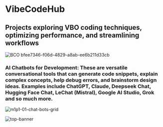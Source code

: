 # VibeCodeHub
## Projects exploring VBO coding techniques, optimizing performance, and streamlining workflows


![BCO bfee7346-f06d-4829-a8ab-ee6b211d33cb](https://github.com/user-attachments/assets/eed7c88c-e2d7-4d29-b6ee-326c932a9794)

 ### AI Chatbots for Development: These are versatile conversational tools that can generate code snippets, explain complex concepts, help debug errors, and brainstorm design ideas. Examples include ChatGPT, Claude, Deepseek Chat, Hugging Face Chat, LeChat (Mistral), Google AI Studio, Grok and so much more.

![m1p1-01-chat-bots-grid](https://github.com/user-attachments/assets/4a1fd513-e94f-4b29-a1bb-67e1ba96c7b8)


![top-banner](https://github.com/user-attachments/assets/775a68ae-d917-4b80-af3f-95fdede11575)

